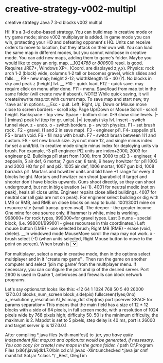 # creative-strategy-v002-multipl
creative strategy Java 7 3-d blocks v002 multipl

Hi! It's a 3-d cube-based strategy.
You can build map in creative mode or try game mode; since v002 multiplayer is added.
In game mode you can win, protecting your HQ and defeating opponent's HQ.
Units can receive orders to move to location, but they attack on their own will.
You can load the same map in different modes, but you cannot win/loose in creative mode.
You can add new maps, adding them to game's folder. Maybe you would like to copy an orig. map.
__1024*768 or 800*600 resol. is good. Requires JRE7+, Windows XP+. (Coord. are displayed z,y,x).
Physics: rock arch 1-2 (block) wide, columns 1-2 tall or becomes gravel, which slides and falls.
__ F9 - new map; height 2-12; width&length 15 - 40 (?). No blocks in sky and peak z (height) lvl.
__ F10 - quick load, F12 - quick save. may require click on menu after done. F11 - menu.
Save/load from map.txt in the same folder (will create new if absent).
NOTE! While quick saving, it will create/rewrite map.txt with current map.
To save map and start new, try 'save as' in options.
__Esc - quit. Left, Right, Up, Down or Mouse move close to screen borders - scroll x&y.
Page Up/Down or Mouse Scroll - scroll height. Backspace - top view. Space - bottom slice.
0-9 show slice levels. |-| (minus) peak lvl (top for gr. units). |=| (equals) sky lvl.
Insert - switch tunnel view. z - undo. o - switch borders. p - switch physics.
F1 - set brush rock . F2 - gravel. (1 and 2 in save map). F3 - engineer pl1. F4- zeppelin pl1. 
F5 - brush void. F6 - fill map with brush. F7 - switch brush between 1*1*1 and custom.
F8 - set new brush size. zyx not more 12, and single minus index for set a unit/bld.
In creative mode single minus index for deploying units via brush. For example, -3 pl1 engineer
Pl2 units are index+2000, 2003 for engineer pl2. Buildings pl1 start from 1000,  from 3000 to pl2
3 - engineer, 4 zeppelin, 5 air def, 6 mortar, 7 gun car, 8 tank, 9 heavy howitzer for pl1
1003 and 3003 HQ for pl1 and pl2. 1005 air def, 1006 mortar, 1007 gun bld, 1008 barracks pl1.
Mortars and howitzer units and bld have +1 range for every 3 blocks height.
Mortars and howitzer can shoot (parabolic) if target and shooter don't have blocks upwards.
Guns shoot directly, so they can shoot underground, but not in big elevation (+/-1).
4001 for neutral medic (not on peak), heals all close units. Engineer repairs close allied buildings.
4007 for neutral car (all gaia are not on peak).
For engineer select building or dig with LMB or RMB, and RMB on close blocks on map to build.
1001/3001 mine on resource site (small transp. green oval). The deeper - the greater income.
One mine for one source only, if hammer is white, mine is working.
998000+ for rock types, 999000+for gravel types.
Last 3 nums - special block, (i.e. 998001/999001 - gives recourses in this coordinates.)
Left mouse button (LMB) - use selected brush; Right MB (RMB) - erase (void, delete).
__In windowed mode MouseMove scroll the map may not work.
x - brush select (-1) (when units selected, Right Mouse button to move to the point on screen).
When brush is <select> (-1), drag LMB for box selection. Only zeppelins are selected in sky slice.
c - deselect (or click non-unit blocks with Left Mouse button). d - dig/build switch to engineer.
rock 1 digs behind the engineer's direction.
v - units/bld list with coord. s - stop selected units. a - select all units.
b - test step cycle. n - switch on|off timer. Delete - erase selected units.
h - hold fire, f - fire at will for selected units and buildings.
g - ground attack permission for selected units (zeppelins and (RMB -target of heavy howitzers)).
Upper the map money is shown, under menu button - quantity of units, buildings, fire bld, HQ.
options.txt will be created in the same folder. If need, adjust it before starting program.
Mapdot is 3pix by default and you can change it (and some more) in the options.txt 
12 blocks on screen row; for 1024*786 d =64 (768/12) (block size in pix); for 800*600 d = 50.;

For multiplayer, select a map in creative mode, then in the options select multiplayer
and in it "create mp game" .
Then run the game on another computer and select 'join mp game' from the multiplayer menu.
If necessary, you can configure the port and ip of the desired server.
Port 2600 is used in Quake 1, antiviruses and firewalls can block network programs.

Let's say options.txt looks like this:
«12 64 1 1024 768 50 5 40 26000 127.0.0.1
blocks_num_screen block_side(pix) fullscreen(1yes;0no) x_resolution y_resolution AI_lvl map_dot step(ms) port ipserver 
SPACE for params separation»
This means that the main field has a size of 12 * 12 blocks with a side of 64 pixels, in full screen mode,
with a resolution of 1024 pixels wide by 768 pixels high;
difficulty 50. 50 is the minimum difficulty, the maximum is 2.
Mapdot is set to 5 pixels, step delay is 40 ms, port is 26000 and target server ip is 127.0.0.1.

After compiling *.java files (with manifest) to *.jar, you have quite independent file:
map.txt and option.txt would be generated, if nessesary.
You can copy (or create) new maps in the game folder.
/*
path C:\Program Files (x86)\java\jdk1.7.0\bin
cd c:\1
javac -Xlint:unchecked *.java
jar cmf manif.txt  Sol.jar *.class
*/
_Best, OlegTim
